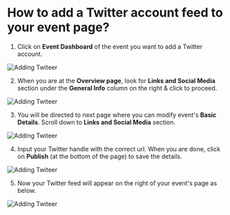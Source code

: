 # How to add a Twitter account feed to your event page?

1. Click on **Event Dashboard** of the event you want to add a Twitter account. 

![Adding Twiteer](https://github.com/fossasia/support.eventyay.com/blob/master/images/How-to-add-a-Twitter-account-feed-to-your-event-page-1.png)

2. When you are at the **Overview page**, look for **Links and Social Media** section under the **General Info** column on the right & click to proceed. 

![Adding Twiteer](https://github.com/fossasia/support.eventyay.com/blob/master/images/How-to-add-a-Twitter-account-feed-to-your-event-page-2.png)

3. You will be directed to next page where you can modify event's **Basic Details**. Scroll down to **Links and Social Media** section.

![Adding Twiteer](https://github.com/fossasia/support.eventyay.com/blob/master/images/How-to-add-a-Twitter-account-feed-to-your-event-page-3.png)

4. Input your Twitter handle with the correct url. When you are done, click on **Publish** (at the bottom of the page) to save the details.

![Adding Twiteer](https://github.com/fossasia/support.eventyay.com/blob/master/images/How-to-add-a-Twitter-account-feed-to-your-event-page-4.png)

5. Now your Twitter feed will appear on the right of your event's page as below.

![Adding Twiteer](https://github.com/fossasia/support.eventyay.com/blob/master/images/How-to-add-a-Twitter-account-feed-to-your-event-page-5.png)
